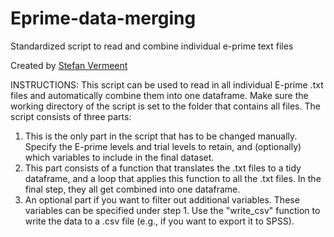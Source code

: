 # Eprime-data-merging
Standardized script to read and combine individual e-prime text files

Created by [Stefan Vermeent](mailto:P.C.S.Vermeent@uu.nl)


INSTRUCTIONS:
This script can be used to read in all individual E-prime .txt files and automatically combine them into one
dataframe. Make sure the working directory of the script is set to the folder that contains all files. The
script consists of three parts:  

1. This is the only part in the script that has to be changed manually. Specify the E-prime levels and trial
  levels to retain, and (optionally) which variables to include in the final dataset.
2. This part consists of a function that translates the .txt files to a tidy dataframe, and a loop that
  applies this function to all the .txt files. In the final step, they all get combined into one dataframe.
3. An optional part if you want to filter out additional variables. These variables can be specified under
  step 1. Use the "write_csv" function to write the data to a .csv file (e.g., if you want to export it to
  SPSS).
